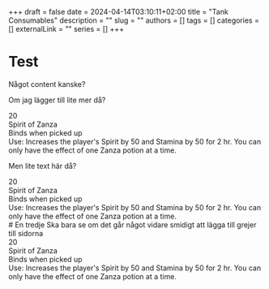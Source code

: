 +++ 
draft = false
date = 2024-04-14T03:10:11+02:00
title = "Tank Consumables"
description = ""
slug = ""
authors = []
tags = []
categories = []
externalLink = ""
series = []
+++


# Test
Något content kanske?

Om jag lägger till lite mer då?
<div class="tooltip">
  <div class="wtti" id="inv_potion_30"><div class="stack-size"> 20 </div></div>
  <div class="wtt">
  <span id="uncommon"> Spirit of Zanza</span>
  </br>
  Binds when picked up
  </br>
  <span id="uncommon">Use: Increases the player's Spirit by 50 and Stamina by 50 for 2 hr. You can only have the effect of one Zanza potion at a time.</span>
  </div>
</div>
<p>Men lite text här då?</p>
<div class="tooltip">
  <div class="wtti" id="inv_potion_30"><div class="stack-size"> 20 </div></div>
  <div class="wtt">
  <span id="uncommon"> Spirit of Zanza</span>
  </br>
  Binds when picked up
  </br>
  <span id="uncommon">Use: Increases the player's Spirit by 50 and Stamina by 50 for 2 hr. You can only have the effect of one Zanza potion at a time.</span>
  </div>
</div>
# En tredje
Ska bara se om det går något vidare smidigt att lägga till grejer till sidorna
<div class="tooltip">
  <div class="wtti" id="inv_potion_30"><div class="stack-size"> 20 </div></div>
  <div class="wtt">
  <span id="uncommon"> Spirit of Zanza</span>
  </br>
  Binds when picked up
  </br>
  <span id="uncommon">Use: Increases the player's Spirit by 50 and Stamina by 50 for 2 hr. You can only have the effect of one Zanza potion at a time.</span>
  </div>
</div>
